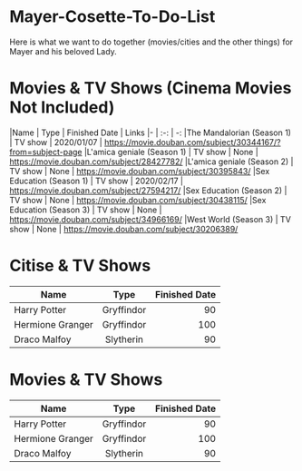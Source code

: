 # Mayer-Cosette-To-Do-List
Here is what we want to do together (movies/cities and the other things) for Mayer and his beloved Lady.

Movies & TV Shows (Cinema Movies Not Included)
=====
|Name | Type | Finished Date | Links
|- | :-: | -:
|The Mandalorian (Season 1) | TV show | 2020/01/07 | https://movie.douban.com/subject/30344167/?from=subject-page
|L'amica geniale (Season 1) | TV show | None | https://movie.douban.com/subject/28427782/
|L'amica geniale (Season 2) | TV show | None | https://movie.douban.com/subject/30395843/
|Sex Education (Season 1) | TV show | 2020/02/17 | https://movie.douban.com/subject/27594217/
|Sex Education (Season 2) | TV show | None | https://movie.douban.com/subject/30438115/
|Sex Education (Season 3) | TV show | None | https://movie.douban.com/subject/34966169/
|West World (Season 3) | TV show | None | https://movie.douban.com/subject/30206389/

Citise & TV Shows
=====
|Name | Type | Finished Date
|- | :-: | -:
|Harry Potter | Gryffindor| 90
|Hermione Granger | Gryffindor | 100
|Draco Malfoy | Slytherin | 90

Movies & TV Shows
=====
|Name | Type | Finished Date
|- | :-: | -:
|Harry Potter | Gryffindor| 90
|Hermione Granger | Gryffindor | 100
|Draco Malfoy | Slytherin | 90
